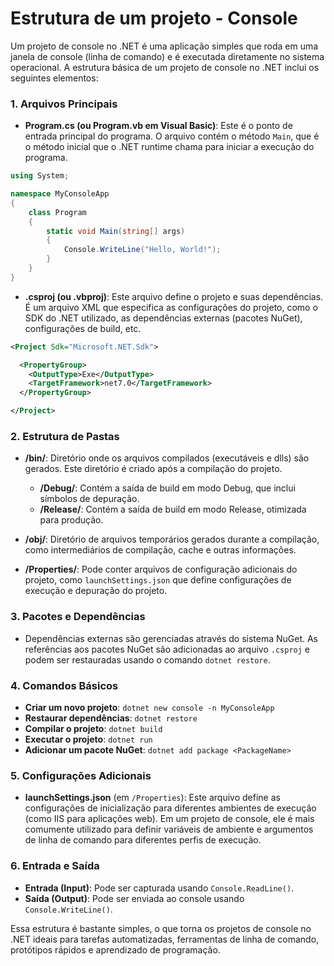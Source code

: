 # Estrutura de um projeto - Console

Um projeto de console no .NET é uma aplicação simples que roda em uma janela de console (linha de comando) e é executada diretamente no sistema operacional. A estrutura básica de um projeto de console no .NET inclui os seguintes elementos:

### 1. **Arquivos Principais**
   - **Program.cs (ou Program.vb em Visual Basic)**: Este é o ponto de entrada principal do programa. O arquivo contém o método `Main`, que é o método inicial que o .NET runtime chama para iniciar a execução do programa.
   
   ```csharp
   using System;

   namespace MyConsoleApp
   {
       class Program
       {
           static void Main(string[] args)
           {
               Console.WriteLine("Hello, World!");
           }
       }
   }
   ```

   - **.csproj (ou .vbproj)**: Este arquivo define o projeto e suas dependências. É um arquivo XML que especifica as configurações do projeto, como o SDK do .NET utilizado, as dependências externas (pacotes NuGet), configurações de build, etc.

   ```xml
   <Project Sdk="Microsoft.NET.Sdk">

     <PropertyGroup>
       <OutputType>Exe</OutputType>
       <TargetFramework>net7.0</TargetFramework>
     </PropertyGroup>

   </Project>
   ```

### 2. **Estrutura de Pastas**
   - **/bin/**: Diretório onde os arquivos compilados (executáveis e dlls) são gerados. Este diretório é criado após a compilação do projeto.
     - **/Debug/**: Contém a saída de build em modo Debug, que inclui símbolos de depuração.
     - **/Release/**: Contém a saída de build em modo Release, otimizada para produção.

   - **/obj/**: Diretório de arquivos temporários gerados durante a compilação, como intermediários de compilação, cache e outras informações.

   - **/Properties/**: Pode conter arquivos de configuração adicionais do projeto, como `launchSettings.json` que define configurações de execução e depuração do projeto.

### 3. **Pacotes e Dependências**
   - Dependências externas são gerenciadas através do sistema NuGet. As referências aos pacotes NuGet são adicionadas ao arquivo `.csproj` e podem ser restauradas usando o comando `dotnet restore`.

### 4. **Comandos Básicos**
   - **Criar um novo projeto**: `dotnet new console -n MyConsoleApp`
   - **Restaurar dependências**: `dotnet restore`
   - **Compilar o projeto**: `dotnet build`
   - **Executar o projeto**: `dotnet run`
   - **Adicionar um pacote NuGet**: `dotnet add package <PackageName>`

### 5. **Configurações Adicionais**
   - **launchSettings.json** (em `/Properties`): Este arquivo define as configurações de inicialização para diferentes ambientes de execução (como IIS para aplicações web). Em um projeto de console, ele é mais comumente utilizado para definir variáveis de ambiente e argumentos de linha de comando para diferentes perfis de execução.

### 6. **Entrada e Saída**
   - **Entrada (Input)**: Pode ser capturada usando `Console.ReadLine()`.
   - **Saída (Output)**: Pode ser enviada ao console usando `Console.WriteLine()`.

Essa estrutura é bastante simples, o que torna os projetos de console no .NET ideais para tarefas automatizadas, ferramentas de linha de comando, protótipos rápidos e aprendizado de programação.